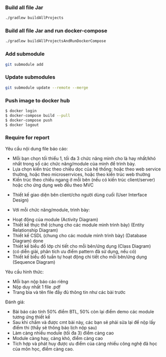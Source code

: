 ### Build all file Jar
```bash
./gradlew buildAllProjects
```
### Build all file Jar and run docker-compose
```bash
./gradlew buildAllProjectsAndRunDockerCompose
```
### Add submodule
```bash
git submodule add
```
### Update submodules
```bash
git submodule update --remote --merge
```
### Push image to docker hub
```bash
$ docker login
$ docker-compose build --pull
$ docker-compose push
$ docker logout
```

### Require for report
Yêu cầu nội dung file báo cáo:
+ Mỗi bạn chọn tối thiểu 1, tối đa 3 chức năng mình cho là hay nhất/khó nhất trong số các chức năng/module của mình để trình bày.
+ Lựa chọn kiến trúc theo chiều dọc của hệ thống: hoặc theo web service thường, hoặc theo microserrvices, hoặc theo kiến trúc web thường
+ Kiến trúc theo chiều ngang ở mỗi bên (nếu có kiến trúc client/server) hoặc cho ứng dụng web đều theo MVC
- Thiết kế giao diện bên client/cho người dùng cuối (User Interface Design)
+ Với mỗi chức năng/module, trình bày:
- Hoạt động của module (Activity Diagram)
- Thiết kế thực thể (chung cho các module mình trình bày) (Entity Relationship Diagram)
- Thiết kế CSDL  (chung cho các module mình trình bày) (Database Diagram) done
- Thiết kế biểu đồ lớp chi tiết cho mỗi bên/ứng dụng (Class Diagram)
- (có diễn giải, phân tích ưu điểm pattern đã sử dụng, nếu có)
- Thiết kế biểu đồ tuần tự hoạt động chi tiết cho mỗi bên/ứng dụng (Sequence Diagram)

Yêu cầu hình thức:
- Mỗi bạn nộp báo cáo riêng
- Nộp duy nhất 1 file .pdf
- Trang bìa và tên file đầy đủ thông tin như các bài trước

Đánh giá:
- Bài báo cáo tính 50% điểm BTL, 50% còn lại điểm demo các module tương ứng thiết kế
- Sau khi chấm và được cmt bài này, các bạn sẽ phải sửa lại để nộp lấy điểm thi (thầy sẽ thông báo lịch nộp sau)
- Làm càng nhiều module (tối đa 3) điểm càng cao
- Module càng hay, càng khó, điểm càng cao
- Tích hợp và phát huy được ưu điểm của càng nhiều công nghệ đã học của môn học, điểm càng cao.